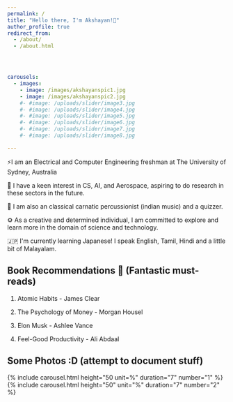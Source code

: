 ```yaml
---
permalink: /
title: "Hello there, I'm Akshayan!👋"
author_profile: true
redirect_from: 
  - /about/
  - /about.html




carousels:
  - images: 
    - image: /images/akshayanspic1.jpg
    - image: /images/akshayanspic2.jpg
    #- #image: /uploads/slider/image3.jpg
    #- #image: /uploads/slider/image4.jpg
    #- #image: /uploads/slider/image5.jpg
    #- #image: /uploads/slider/image6.jpg
    #- #image: /uploads/slider/image7.jpg
    #- #image: /uploads/slider/image8.jpg

---
```


 
⚡I am an Electrical and Computer Engineering freshman at The University of Sydney, Australia 


🚀 I have a keen interest in CS, AI, and Aerospace, aspiring to do research in these sectors in the future.

🎵 I am also an classical carnatic percussionist (indian music) and a quizzer.

⚙️ As a creative and determined individual, I am committed to explore and learn more in the domain of science and technology.

🇯🇵 I'm currently learning Japanese! I speak English, Tamil, Hindi and a little bit of Malayalam. 



##  Book Recommendations 📕 (Fantastic must-reads)

1. Atomic Habits - James Clear

2. The Psychology of Money - Morgan Housel

3. Elon Musk - Ashlee Vance

4. Feel-Good Productivity - Ali Abdaal




























## Some Photos :D (attempt to document stuff)



  {% include carousel.html height="50 unit=%"
duration="7" number="1" %}
  {% include carousel.html height="50" unit="%" 
duration="7" number="2" %}